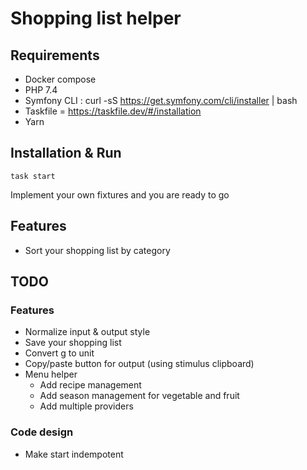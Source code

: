# Shopping list helper

## Requirements

* Docker compose
* PHP 7.4
* Symfony CLI : curl -sS https://get.symfony.com/cli/installer | bash
* Taskfile = https://taskfile.dev/#/installation
* Yarn

## Installation & Run

```
task start
```

Implement your own fixtures and you are ready to go

## Features

* Sort your shopping list by category

## TODO

### Features

* Normalize input & output style
* Save your shopping list
* Convert g to unit
* Copy/paste button for output (using stimulus clipboard)
* Menu helper
  * Add recipe management
  * Add season management for vegetable and fruit
  * Add multiple providers

### Code design

* Make start indempotent
